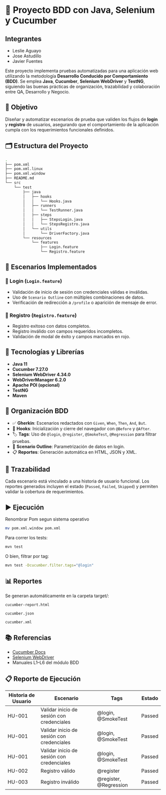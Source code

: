 # 🧪 Proyecto BDD con Java, Selenium y Cucumber

## Integrantes
- Leslie Aguayo
- Jose Astudillo
- Javier Fuentes

Este proyecto implementa pruebas automatizadas para una aplicación web utilizando la metodología **Desarrollo Conducido por Comportamiento (BDD)**. Se emplea **Java**, **Cucumber**, **Selenium WebDriver** y **TestNG**, siguiendo las buenas prácticas de organización, trazabilidad y colaboración entre QA, Desarrollo y Negocio.

## 📌 Objetivo

Diseñar y automatizar escenarios de prueba que validen los flujos de **login** y **registro** de usuarios, asegurando que el comportamiento de la aplicación cumpla con los requerimientos funcionales definidos.

## 🗂️ Estructura del Proyecto
```bash
.
├── pom.xml
├── pom.xml.linux
├── pom.xml.window
├── README.md
└── src
    └── test
        ├── java
        │   ├── hooks
        │   │   └── Hooks.java
        │   ├── runners
        │   │   └── TestRunner.java
        │   ├── steps
        │   │   ├── StepsLogin.java
        │   │   └── StepsRegistro.java
        │   └── utils
        │       └── DriverFactory.java
        └── resources
            └── features
                ├── Login.feature
                └── Registro.feature
```

## 🧪 Escenarios Implementados

### 🔐 Login (`Login.feature`)
- Validación de inicio de sesión con credenciales válidas e inválidas.
- Uso de `Scenario Outline` con múltiples combinaciones de datos.
- Verificación de redirección a `/profile` o aparición de mensaje de error.

### 📝 Registro (`Registro.feature`)
- Registro exitoso con datos completos.
- Registro inválido con campos requeridos incompletos.
- Validación de modal de éxito y campos marcados en rojo.

## 🧩 Tecnologías y Librerías

- **Java 11**
- **Cucumber 7.27.0**
- **Selenium WebDriver 4.34.0**
- **WebDriverManager 6.2.0**
- **Apache POI (opcional)**
- **TestNG**
- **Maven**

## 🧵 Organización BDD

- ✅ **Gherkin**: Escenarios redactados con `Given`, `When`, `Then`, `And`, `But`.
- 🧪 **Hooks**: Inicialización y cierre del navegador con `@Before` y `@After`.
- 🏷️ **Tags**: Uso de `@login`, `@register`, `@SmokeTest`, `@Regression` para filtrar pruebas.
- 🔁 **Scenario Outline**: Parametrización de datos en login.
- 📋 **Reportes**: Generación automática en HTML, JSON y XML.

## 🧾 Trazabilidad

Cada escenario está vinculado a una historia de usuario funcional. Los reportes generados incluyen el estado (`Passed`, `Failed`, `Skipped`) y permiten validar la cobertura de requerimientos.

## ▶️ Ejecución

Renombrar Pom segun sistema operativo

```bash
mv pom.xml.window pom.xml
```

Para correr los tests:

```bash
mvn test
```

O bien, filtrar por tag:
```bash
mvn test -Dcucumber.filter.tags="@login"
```

## 📊 Reportes

Se generan automáticamente en la carpeta target/:

    cucumber-report.html

    cucumber.json

    cucumber.xml

## 📚 Referencias

- [Cucumber Docs](https://cucumber.io/docs/)
- [Selenium WebDriver](https://www.selenium.dev/documentation/)
- Manuales L1–L6 del módulo BDD

## 📋 Reporte de Ejecución

| Historia de Usuario | Escenario                                | Tags                        | Estado  |
|---------------------|-------------------------------------------|-----------------------------|---------|
| HU-001              | Validar inicio de sesión con credenciales | @login, @SmokeTest          | Passed  |
| HU-001              | Validar inicio de sesión con credenciales | @login, @SmokeTest          | Passed  |
| HU-001              | Validar inicio de sesión con credenciales | @login, @SmokeTest          | Passed  |
| HU-002              | Registro válido                           | @register                   | Passed  |
| HU-003              | Registro inválido                         | @register, @Regression      | Passed  |
